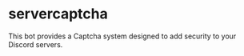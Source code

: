 # servercaptcha
This bot provides a Captcha system designed to add security to your Discord servers.
